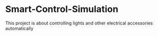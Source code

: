 # Smart-Control-Simulation
This project is about controlling lights and other electrical accessories automatically
